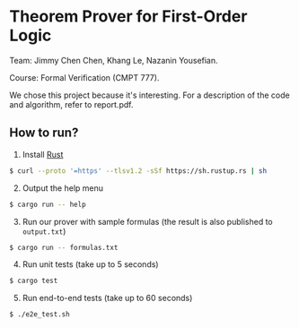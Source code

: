 # Theorem Prover for First-Order Logic

Team: Jimmy Chen Chen, Khang Le, Nazanin Yousefian.

Course: Formal Verification (CMPT 777).

We chose this project because it's interesting. For a description of the code and algorithm, refer to report.pdf.

## How to run?

1. Install [Rust](https://www.rust-lang.org/tools/install)
```sh
$ curl --proto '=https' --tlsv1.2 -sSf https://sh.rustup.rs | sh
```

2. Output the help menu
```sh
$ cargo run -- help 
```

3. Run our prover with sample formulas (the result is also published to `output.txt`)
```sh
$ cargo run -- formulas.txt 
```

4. Run unit tests (take up to 5 seconds)
```sh
$ cargo test
```

5. Run end-to-end tests (take up to 60 seconds)
```sh
$ ./e2e_test.sh
```
